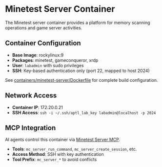 # Minetest Server Container

The Minetest server container provides a platform for memory scanning operations and game server activities.

## Container Configuration

- **Base Image**: rockylinux:9
- **Packages**: minetest, gameconqueror, xrdp
- **User**: `labadmin` with sudo privileges
- **SSH**: Key-based authentication only (port 22, mapped to host 2024)

See [containers/minetest-server/Dockerfile](../../containers/minetest-server/Dockerfile) for complete build configuration.

## Network Access

- **Container IP**: 172.20.0.21
- **SSH Access**: `ssh -i ~/.ssh/aptl_lab_key labadmin@localhost -p 2024`

## MCP Integration

AI agents control this container via [Minetest Server MCP](../../mcp-minetest-server/README.md).

- **Tools**: `mc_server_run_command`, `mc_server_create_session`, etc.
- **Access Method**: SSH with key authentication
- **Tool Prefix**: `mc_server_*` to avoid conflicts
